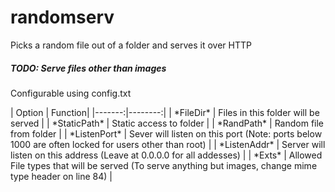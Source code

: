 <h1>randomserv</h1>
<p>Picks a random file out of a folder and serves it over HTTP</p>
<h5>TODO: Serve files other than images</h5>  
<p>Configurable using config.txt</p>
| Option | Function|
|-------:|--------:|
| *FileDir* | Files in this folder will be served | 
| *StaticPath* | Static access to folder |
| *RandPath* | Random file from folder |
| *ListenPort* | Sever will listen on this port (Note: ports below 1000 are often locked for users other than root) |
| *ListenAddr* | Server will listen on this address (Leave at 0.0.0.0 for all addesses) |
| *Exts* | Allowed File types that will be served (To serve anything but images, change mime type header on line 84) |
